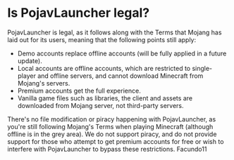 # Is PojavLauncher legal?

PojavLauncher is legal, as it follows along with the Terms that Mojang has laid out for its users, meaning that the following points still apply:

- Demo accounts replace offline accounts (will be fully applied in a future update).
- Local accounts are offline accounts, which are restricted to single-player and offline servers, and cannot download Minecraft from Mojang's servers. 
- Premium accounts get the full experience.
- Vanilla game files such as libraries, the client and assets are downloaded from Mojang server, not third-party servers.

There's no file modification or piracy happening with PojavLauncher, as you're still following Mojang's Terms when playing Minecraft (although offline is in the grey area). We do not support piracy, and do not provide support for those who attempt to get premium accounts for free or wish to interfere with PojavLauncher to bypass these restrictions.
Facundo11
